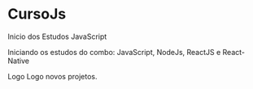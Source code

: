 # CursoJs
Inicio dos Estudos JavaScript

Iniciando os estudos do combo: JavaScript, NodeJs, ReactJS e React-Native

Logo Logo novos projetos.
